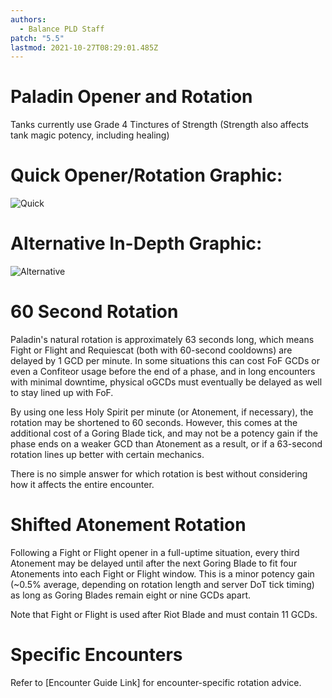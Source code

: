 ```yaml
---
authors:
  - Balance PLD Staff
patch: "5.5"
lastmod: 2021-10-27T08:29:01.485Z
---
```

# Paladin Opener and Rotation

Tanks currently use Grade 4 Tinctures of Strength 
(Strength also affects tank magic potency, including healing)

# Quick Opener/Rotation Graphic:  
![Quick](https://xiv.sleepyshiba.com/pld/img/infobasic.png)

# Alternative In-Depth Graphic:
![Alternative](https://xiv.sleepyshiba.com/pld/img/infoadv.png)

# 60 Second Rotation
Paladin's natural rotation is approximately 63 seconds long, which means Fight or Flight and Requiescat (both with 60-second cooldowns) are delayed by 1 GCD per minute. In some situations this can cost FoF GCDs or even a Confiteor usage before the end of a phase, and in long encounters with minimal downtime, physical oGCDs must eventually be delayed as well to stay lined up with FoF.

By using one less Holy Spirit per minute (or Atonement, if necessary), the rotation may be shortened to 60 seconds. However, this comes at the additional cost of a Goring Blade tick, and may not be a potency gain if the phase ends on a weaker GCD than Atonement as a result, or if a 63-second rotation lines up better with certain mechanics.

There is no simple answer for which rotation is best without considering how it affects the entire encounter.

# Shifted Atonement Rotation
Following a Fight or Flight opener in a full-uptime situation, every third Atonement may be delayed until after the next Goring Blade to fit four Atonements into each Fight or Flight window. This is a minor potency gain (~0.5% average, depending on rotation length and server DoT tick timing) as long as Goring Blades remain eight or nine GCDs apart.

Note that Fight or Flight is used after Riot Blade and must contain 11 GCDs.

# Specific Encounters
Refer to [Encounter Guide Link] for encounter-specific rotation advice. 